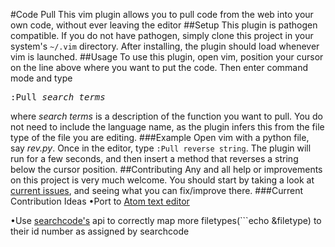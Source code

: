 #Code Pull
This vim plugin allows you to pull code from the web into your own code, without ever leaving the editor
##Setup
This plugin is pathogen compatible. If you do not have pathogen, simply clone this project in your system's ```~/.vim``` directory.
After installing, the plugin should load whenever vim is launched.
##Usage
To use this plugin, open vim, position your cursor on the line above where you want to put the code. Then enter command mode and type 
<pre>:Pull <i>search terms</i></pre>
where *search terms* is a description of the function you want to pull. You do not need to include the language name, as the plugin infers this from the file type of the file you are editing.
###Example
Open vim with a python file, say *rev.py*. Once in the editor, type ```:Pull reverse string```. The plugin will run for a few seconds, and then insert a method that reverses a string below the cursor position.
##Contributing
Any and all help or improvements on this project is very much welcome. You should start by taking a look at [current issues](https://github.com/kasandell/Code-Pull/issues), and seeing what you can fix/improve there.
###Current Contribution Ideas
•Port to [Atom text editor](https://atom.io)


•Use [searchcode's](https://searchcode.com/api/) api to correctly map more filetypes(```echo &filetype) to their id number as assigned by searchcode
